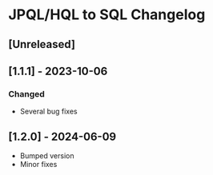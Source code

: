 <!-- Keep a Changelog guide -> https://keepachangelog.com -->

# JPQL/HQL to SQL Changelog

## [Unreleased]

## [1.1.1] - 2023-10-06

### Changed

- Several bug fixes

## [1.2.0] - 2024-06-09
- Bumped version
- Minor fixes